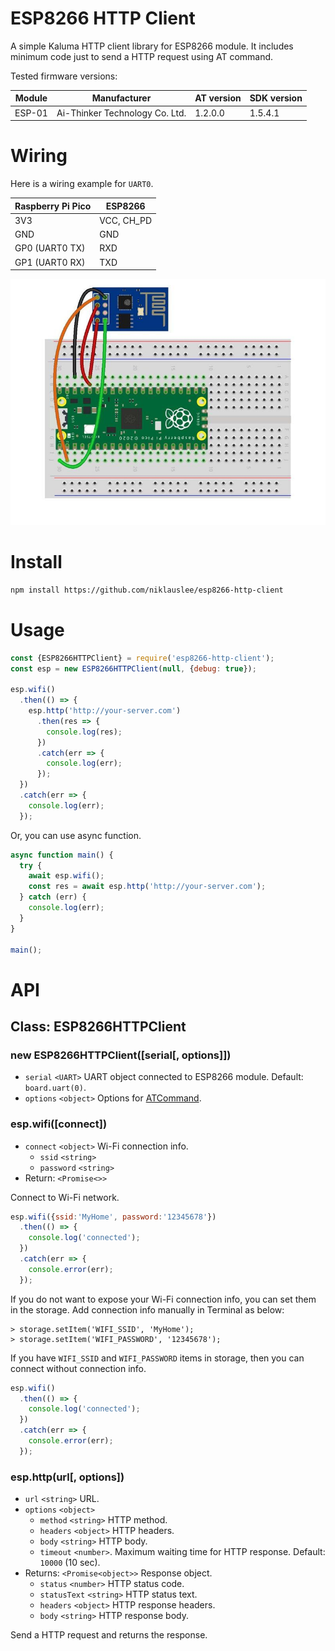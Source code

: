 # ESP8266 HTTP Client

A simple Kaluma HTTP client library for ESP8266 module.  It includes minimum code just to send a HTTP request using AT command.

Tested firmware versions:

| Module | Manufacturer | AT version | SDK version |
| ------ | ------------ | ---------- | ----------- |
| ESP-01 | Ai-Thinker Technology Co. Ltd. | 1.2.0.0 | 1.5.4.1 |

# Wiring

Here is a wiring example for `UART0`.

| Raspberry Pi Pico | ESP8266    | 
| ----------------- | ---------- |
| 3V3               | VCC, CH_PD |
| GND               | GND        |
| GP0 (UART0 TX)    | RXD        |
| GP1 (UART0 RX)    | TXD        |

![wiring](https://github.com/niklauslee/esp8266-http-client/blob/main/images/wiring.jpg?raw=true)

# Install

```sh
npm install https://github.com/niklauslee/esp8266-http-client
```

# Usage

```js
const {ESP8266HTTPClient} = require('esp8266-http-client');
const esp = new ESP8266HTTPClient(null, {debug: true});

esp.wifi()
  .then(() => {
    esp.http('http://your-server.com')
      .then(res => {
        console.log(res);
      })
      .catch(err => {
        console.log(err);
      });
  })
  .catch(err => {
    console.log(err);
  });
```

Or, you can use async function.

```js
async function main() {
  try {
    await esp.wifi();
    const res = await esp.http('http://your-server.com');
  } catch (err) {
    console.log(err);
  }
}

main();
```

# API

## Class: ESP8266HTTPClient

### new ESP8266HTTPClient([serial[, options]])

- `serial` `<UART>` UART object connected to ESP8266 module. Default: `board.uart(0)`.
- `options` `<object>` Options for [ATCommand](https://docs.kaluma.io/api-reference/at-command).

### esp.wifi([connect])

- `connect` `<object>` Wi-Fi connection info.
  - `ssid` `<string>`
  - `password` `<string>`
- Return: `<Promise<>>`

Connect to Wi-Fi network.

```js
esp.wifi({ssid:'MyHome', password:'12345678'})
  .then(() => {
    console.log('connected');
  })
  .catch(err => {
    console.error(err);
  });
```

If you do not want to expose your Wi-Fi connection info, you can set them in the storage. Add connection info manually in Terminal as below:

```
> storage.setItem('WIFI_SSID', 'MyHome');
> storage.setItem('WIFI_PASSWORD', '12345678');
```

If you have `WIFI_SSID` and `WIFI_PASSWORD` items in storage, then you can connect without connection info.

```js
esp.wifi()
  .then(() => {
    console.log('connected');
  })
  .catch(err => {
    console.error(err);
  });
```

### esp.http(url[, options])

- `url` `<string>` URL.
- `options` `<object>`
  - `method` `<string>` HTTP method.
  - `headers` `<object>` HTTP headers.
  - `body` `<string>` HTTP body.
  - `timeout` `<number>`. Maximum waiting time for HTTP response. Default: `10000` (10 sec).
- Returns: `<Promise<object>>` Response object.
  - `status` `<number>` HTTP status code.
  - `statusText` `<string>` HTTP status text.
  - `headers` `<object>` HTTP response headers.
  - `body` `<string>` HTTP response body.

Send a HTTP request and returns the response.
